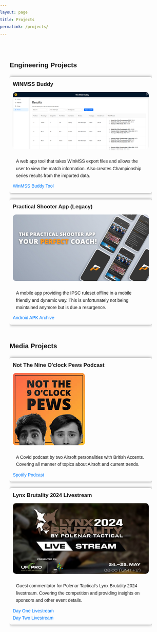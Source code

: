 ```yaml
---
layout: page
title: Projects
permalink: /projects/
---
```


<style>
  body {
    font-family: Arial, sans-serif;
    line-height: 1.6;
    margin: 0;
    padding: 0;
  }
  .container {
    max-width: 800px;
    margin: 20px auto;
    padding: 20px;
  }
  .content {
    display: flex;
    flex-wrap: wrap;
    justify-content: space-between;
  }
  .column {
    flex: 1;
    margin: 0 10px;
    min-width: 300px;
  }
  .column ul {
    list-style-type: none;
    padding: 0;
  }
  .column ul li {
    box-shadow: 0 0 10px rgba(0, 0, 0, 0.5);
    margin: 20px 0;
    padding: 10px;
    border-radius: 5px;
  }
  .project-title {
    font-weight: bold;
    font-size: 1.2em;
  }
  .project-description {
    margin: 10px;
    text-align: left;
  }
  .project-link a {
    color: #007BFF;
    text-decoration: none;
  }
  .project-link a:hover {
    text-decoration: underline;
  }
  img {
    border-radius: 10px;
    margin: 10px 0;
  }
  @media (max-width: 600px) {
    .column {
      flex: 100%;
      margin: 0;
    }
  }
</style>

<div class="container">
  <div class="content">
    <div class="column">
      <h2>Engineering Projects</h2>
      <ul>
        <li>
          <div class="project-title">WINMSS Buddy</div>
          <img src="/images/winmssBuddyBanner.png" alt="WINMSS Buddy Banner">
          <div class="project-description">A web app tool that takes WinMSS export files and allows the user to view the match information. Also creates Championship series results from the imported data.</div>
          <div class="project-link"><a href="https://winmss-buddy.mockachino.app/">WinMSS Buddy Tool</a></div>
        </li>
        <li>
          <div class="project-title">Practical Shooter App (Legacy)</div>
          <img src="/images/psaBanner.jpg" alt="PSA Banner">
          <div class="project-description">A mobile app providing the IPSC ruleset offline in a mobile friendly and dynamic way. This is unfortunately not being maintained anymore but is due a resurgence.</div>
          <div class="project-link"><a href="https://apkpure.com/the-practical-shooter-app/com.barneymcgrew.practicalshooterapp/download/2.7">Android APK Archive</a></div>
        </li>
      </ul>
    </div>
    <div class="column">
      <h2>Media Projects</h2>
      <ul>
        <li>
          <div class="project-title">Not The Nine O'clock Pews Podcast</div>
          <img src="/images/ntnopBanner.jpg" alt="NTNOP Banner">
          <div class="project-description">A Covid podcast by two Airsoft personalities with British Accents. Covering all manner of topics about Airsoft and current trends.</div>
          <div class="project-link"><a href="https://open.spotify.com/show/5cQOPLjJ6KTloNDJTKc0yT?si=f9571afd815c437b">Spotify Podcast</a></div>
        </li>
        <li>
          <div class="project-title">Lynx Brutality 2024 Livestream</div>
          <img src="/images/lynxBrutBanner.png" alt="Lynx Brutality Banner">
          <div class="project-description">Guest commentator for Polenar Tactical's Lynx Brutality 2024 livestream. Covering the competition and providing insights on sponsors and other event details.</div>
          <div class="project-link"><a href="https://vimeo.com/946221958?fbclid=IwZXh0bgNhZW0CMTAAAR3PiVaMS-dl7cf5Vk-lTxIamo__s6DapRaa7kK02hXlhsjKPywun1EV_Dk_aem_Cb3bw5jlTCZBUHZAf3R8Eg">Day One Livestream</a></div>
          <div class="project-link"><a href="https://vimeo.com/949968645?fbclid=IwZXh0bgNhZW0CMTAAAR2rAIm7evwduC5K0XdJilQFl3KovFdxZAgIQ5q78UIiCBGKYl9Ls_En-nw_aem_aaVk4vnzQpCu2ZycXzlMnA">Day Two Livestream</a></div>
        </li>
      </ul>
    </div>
  </div>
</div>
